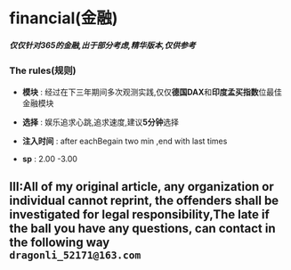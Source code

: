 # financial(金融)

##### 仅仅针对365的金融,出于部分考虑,精华版本,仅供参考

### The rules(规则)

- **模块** : 经过在下三年期间多次观测实践,仅仅**德国DAX**和**印度孟买指数**位最佳金融模块

- **选择** : 娱乐追求心跳,追求速度,建议**5分钟**选择

- **注入时间** : after eachBegain two min ,end with last times

- **sp** : 2.00 -3.00 


## Ⅲ:All of my original article, any organization or individual cannot reprint, the offenders shall be investigated for legal responsibility,The late if the ball you have any questions, can contact in the following way<br/>`dragonli_52171@163.com` 
 





